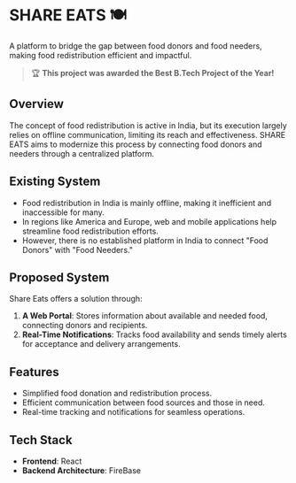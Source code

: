# SHARE EATS 🍽️  
A platform to bridge the gap between food donors and food needers, making food redistribution efficient and impactful.

> 🏆 **This project was awarded the Best B.Tech Project of the Year!**

## **Overview**  
The concept of food redistribution is active in India, but its execution largely relies on offline communication, limiting its reach and effectiveness. SHARE EATS aims to modernize this process by connecting food donors and needers through a centralized platform.

## **Existing System**  

- Food redistribution in India is mainly offline, making it inefficient and inaccessible for many.  
- In regions like America and Europe, web and mobile applications help streamline food redistribution efforts.  
- However, there is no established platform in India to connect "Food Donors" with "Food Needers."  

## **Proposed System**  
Share Eats offers a solution through:  
1. **A Web Portal**: Stores information about available and needed food, connecting donors and recipients.  
2. **Real-Time Notifications**: Tracks food availability and sends timely alerts for acceptance and delivery arrangements.  

## **Features**  
- Simplified food donation and redistribution process.  
- Efficient communication between food sources and those in need.  
- Real-time tracking and notifications for seamless operations.

## **Tech Stack**  
- **Frontend**: React 
- **Backend Architecture**: FireBase
